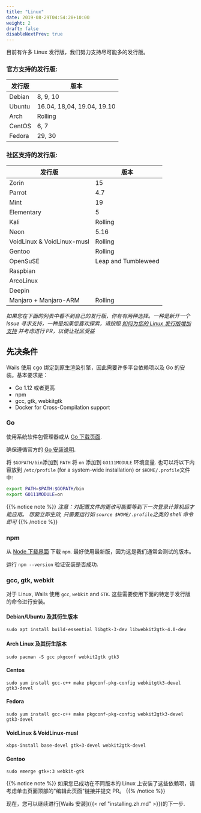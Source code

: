 ```yaml
---
title: "Linux"
date: 2019-08-29T04:54:28+10:00
weight: 2
draft: false
disableNextPrev: true
---
```


目前有许多 Linux 发行版，我们努力支持尽可能多的发行版。

### 官方支持的发行版:

| 发行版 | 版本                       |
| ------ | -------------------------- |
| Debian | 8, 9, 10                   |
| Ubuntu | 16.04, 18,04, 19.04, 19.10 |
| Arch   | Rolling                    |
| CentOS | 6, 7                       |
| Fedora | 29, 30                     |

### 社区支持的发行版:

| 发行版                     | 版本                |
| -------------------------- | ------------------- |
| Zorin                      | 15                  |
| Parrot                     | 4.7                 |
| Mint                       | 19                  |
| Elementary                 | 5                   |
| Kali                       | Rolling             |
| Neon                       | 5.16                |
| VoidLinux & VoidLinux-musl | Rolling             |
| Gentoo                     | Rolling             |
| OpenSuSE                   | Leap and Tumbleweed |
| Raspbian                   |
| ArcoLinux                  |
| Deepin                     |
| Manjaro + Manjaro-ARM      | Rolling             |

_如果您在下面的列表中看不到自己的发行版，你有有两种选择。一种是新开一个 Issue 寻求支持，一种是如果您喜欢探索，请按照 [如何为您的 Linux 发行版增加支持]({{}}) 并考虑进行 PR，以便让社区受益_

## 先决条件

Wails 使用 cgo 绑定到原生渲染引擎，因此需要许多平台依赖项以及 Go 的安装。基本要求是：

- Go 1.12 或者更高
- npm
- gcc, gtk, webkitgtk
- Docker for Cross-Compilation support

### Go

使用系统软件包管理器或从 [Go 下载页面](https://golang.org/dl/).

确保遵循官方的 [Go 安装说明](https://golang.org/doc/install#install).

将 `$GOPATH/bin`添加到 `PATH` 将 `on` 添加到 `GO111MODULE` 环境变量. 也可以将以下内容放到 `/etc/profile` (for a system-wide installation) or `$HOME/.profile`文件中:

```bash
export PATH=$PATH:$GOPATH/bin
export GO111MODULE=on
```

{{% notice note %}}
_注意：对配置文件的更改可能要等到下一次登录计算机后才能应用。 想要立即生效, 只需要运行如 `source $HOME/.profile`之类的 shell 命令即可_
{{% /notice %}}

### npm

从 [Node 下载界面](https://nodejs.org/en/download/) 下载 `npm`. 最好使用最新版，因为这是我们通常会测试的版本。

运行 `npm --version` 验证安装是否成功.

### gcc, gtk, webkit

对于 Linux, Wails 使用 `gcc`, `webkit` and `GTK`. 这些需要使用下面的特定于发行版的命令进行安装。

#### Debian/Ubuntu 及其衍生版本

`sudo apt install build-essential libgtk-3-dev libwebkit2gtk-4.0-dev`

#### Arch Linux 及其衍生版本

`sudo pacman -S gcc pkgconf webkit2gtk gtk3`

#### Centos

`sudo yum install gcc-c++ make pkgconf-pkg-config webkitgtk3-devel gtk3-devel`

#### Fedora

`sudo yum install gcc-c++ make pkgconf-pkg-config webkit2gtk3-devel gtk3-devel`

#### VoidLinux & VoidLinux-musl

`xbps-install base-devel gtk+3-devel webkit2gtk-devel`

#### Gentoo

`sudo emerge gtk+:3 webkit-gtk`

{{% notice note %}}
如果您已成功在不同版本的 Linux 上安装了这些依赖项，请考虑单击页面顶部的"编辑此页面"链接并提交 PR。
{{% /notice %}}

现在，您可以继续进行[Wails 安装]({{< ref "installing.zh.md" >}})的下一步.
